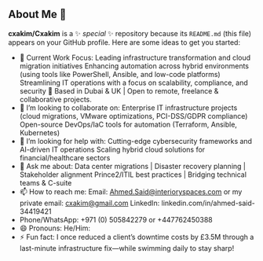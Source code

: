 ## About Me 👋
**cxakim/Cxakim** is a ✨ _special_ ✨ repository because its `README.md` (this file) appears on your GitHub profile.
Here are some ideas to get you started:
- 🔭 Current Work Focus: 
Leading infrastructure transformation and cloud migration initiatives
Enhancing automation across hybrid environments (using tools like PowerShell, Ansible, and low-code platforms)
Streamlining IT operations with a focus on scalability, compliance, and security
📍 Based in Dubai & UK | Open to remote, freelance & collaborative projects.
- 👯 I’m looking to collaborate on:
Enterprise IT infrastructure projects (cloud migrations, VMware optimizations, PCI-DSS/GDPR compliance)
Open-source DevOps/IaC tools for automation (Terraform, Ansible, Kubernetes)
- 🤔 I’m looking for help with:
Cutting-edge cybersecurity frameworks and AI-driven IT operations
Scaling hybrid cloud solutions for financial/healthcare sectors
- 💬 Ask me about:
Data center migrations | Disaster recovery planning | Stakeholder alignment
Prince2/ITIL best practices | Bridging technical teams & C-suite
- 📫 How to reach me:
Email: Ahmed.Said@interioryspaces.com or my private email: cxakim@gmail.com
 LinkedIn: linkedin.com/in/ahmed-said-34419421
- Phone/WhatsApp:
 +971 (0) 505842279 or +447762450388 
- 😄 Pronouns:
He/Him: 
- ⚡ Fun fact: I once reduced a client’s downtime costs by £3.5M through a last-minute infrastructure fix—while swimming daily to stay sharp!

